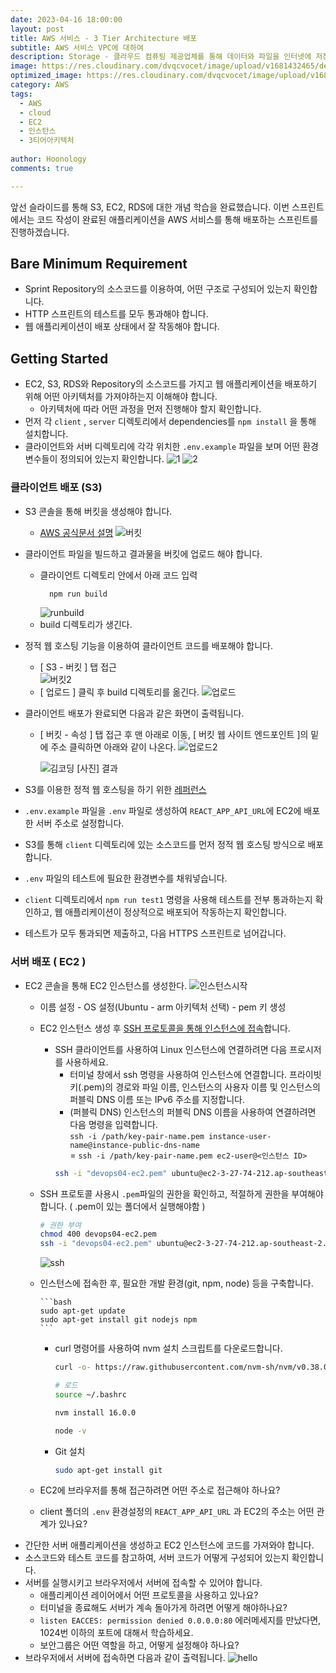 ```yaml
---
date: 2023-04-16 18:00:00
layout: post
title: AWS 서비스 - 3 Tier Architecture 배포
subtitle: AWS 서비스 VPC에 대하여
description: Storage - 클라우드 컴퓨팅 제공업체를 통해 데이터와 파일을 인터넷에 저장할 수 있는 클라우드 컴퓨팅 모델
image: https://res.cloudinary.com/dvqcvocet/image/upload/v1681432465/dev-jeans_%E1%84%87%E1%85%A9%E1%86%A8%E1%84%89%E1%85%A1%E1%84%87%E1%85%A9%E1%86%AB_y5n0eh.png
optimized_image: https://res.cloudinary.com/dvqcvocet/image/upload/v1681432465/dev-jeans_%E1%84%87%E1%85%A9%E1%86%A8%E1%84%89%E1%85%A1%E1%84%87%E1%85%A9%E1%86%AB_y5n0eh.png 
category: AWS
tags:
  - AWS
  - cloud
  - EC2
  - 인스턴스
  - 3티어아키텍처
  
author: Hoonology
comments: true

---
```


앞선 슬라이드를 통해 S3, EC2, RDS에 대한 개념 학습을 완료했습니다. 이번 스프린트에서는 코드 작성이 완료된 애플리케이션을 AWS 서비스를 통해 배포하는 스프린트를 진행하겠습니다.

## Bare Minimum Requirement
- Sprint Repository의 소스코드를 이용하여, 어떤 구조로 구성되어 있는지 확인합니다.
- HTTP 스프린트의 테스트를 모두 통과해야 합니다.
- 웹 애플리케이션이 배포 상태에서 잘 작동해야 합니다.

## Getting Started
- EC2, S3, RDS와 Repository의 소스코드를 가지고 웹 애플리케이션을 배포하기 위해 어떤 아키텍처를 가져야하는지 이해해야 합니다.
  - 아키텍처에 따라 어떤 과정을 먼저 진행해야 할지 확인합니다.
- 먼저 각 ```client``` , ```server``` 디렉토리에서 dependencies를 ```npm install``` 을 통해 설치합니다.
- 클라이언트와 서버 디렉토리에 각각 위치한 ```.env.example``` 파일을 보며 어떤 환경변수들이 정의되어 있는지 확인합니다.
![1](/assets/img/AWS/1.png)
![2](/assets/img/AWS/2.png)


### 클라이언트 배포 (S3)
- S3 콘솔을 통해 버킷을 생성해야 합니다.
  - [AWS 공식문서 설명](https://docs.aws.amazon.com/ko_kr/AmazonS3/latest/userguide/HostingWebsiteOnS3Setup.html#step1-create-bucket-config-as-website)
  ![버킷](/assets/img/AWS/%EB%B2%84%ED%82%B7%EB%A7%8C%EB%93%A4%EA%B8%B0.png)

- 클라이언트 파일을 빌드하고 결과물을 버킷에 업로드 해야 합니다.
  - 클라이언트 디렉토리 안에서 아래 코드 입력 
    ```bash
      npm run build
      ```
    ![runbuild](/assets/img/AWS/run%20build.png)
  - build 디렉토리가 생긴다.

- 정적 웹 호스팅 기능을 이용하여 클라이언트 코드를 배포해야 합니다.
  - [ S3 - 버킷 ] 탭 접근  
  ![버킷2](/assets/img/AWS/%EB%B2%84%ED%82%B72.png)
  - [ 업로드 ] 클릭 후 build 디렉토리를 옮긴다.
    ![업로드](/assets/img/AWS/%EC%97%85%EB%A1%9C%EB%93%9C.png)
- 클라이언트 배포가 완료되면 다음과 같은 화면이 출력됩니다.
  - [ 버킷 - 속성 ] 탭 접근 후 맨 아래로 이동, [ 버킷 웹 사이트 엔드포인트 ]의 밑에 주소 클릭하면 아래와 같이 나온다.
    ![업로드2](/assets/img/AWS/%EC%A0%95%EC%A0%81%EC%9B%B9%EC%82%AC%EC%9D%B4%ED%8A%B8%ED%98%B8%EC%8A%A4%ED%8C%85.png)

    ![김코딩](/assets/img/AWS/%EA%B9%80%EC%BD%94%EB%94%A9.png)
    [사진] 결과
- S3를 이용한 정적 웹 호스팅을 하기 위한 [레퍼런스](https://docs.aws.amazon.com/ko_kr/AmazonS3/latest/userguide/HostingWebsiteOnS3Setup.html)

- ```.env.example``` 파일을 ```.env``` 파일로 생성하여 ```REACT_APP_API_URL```에 EC2에 배포한 서버 주소로 설정합니다.
- S3를 통해 ```client``` 디렉토리에 있는 소스코드를 먼저 정적 웹 호스팅 방식으로 배포합니다.
- ```.env``` 파일의 테스트에 필요한 환경변수를 채워넣습니다.
- ```client``` 디렉토리에서 ```npm run test1``` 명령을 사용해 테스트를 전부 통과하는지 확인하고, 웹 애플리케이션이 정상적으로 배포되어 작동하는지 확인합니다.
- 테스트가 모두 통과되면 제출하고, 다음 HTTPS 스프린트로 넘어갑니다.

### 서버 배포 ( EC2 )
- EC2 콘솔을 통해 EC2 인스턴스를 생성한다.
  ![인스턴스시작](/assets/img/AWS/%EC%9D%B8%EC%8A%A4%ED%84%B4%EC%8A%A4%EC%8B%9C%EC%9E%91.png)
    - 이름 설정 - OS 설정(Ubuntu - arm 아키텍처 선택) - pem 키 생성
  - EC2 인스턴스 생성 후 [SSH 프로토콜을 통해 인스턴스에 접속](https://docs.aws.amazon.com/ko_kr/AWSEC2/latest/UserGuide/AccessingInstancesLinux.html#AccessingInstancesLinuxSSHClient)합니다.
    - SSH 클라이언트를 사용하여 Linux 인스턴스에 연결하려면 다음 프로시저를 사용하세요. 
      - 터미널 창에서 ssh 명령을 사용하여 인스턴스에 연결합니다. 프라이빗 키(.pem)의 경로와 파일 이름, 인스턴스의 사용자 이름 및 인스턴스의 퍼블릭 DNS 이름 또는 IPv6 주소를 지정합니다. 
      - (퍼블릭 DNS) 인스턴스의 퍼블릭 DNS 이름을 사용하여 연결하려면 다음 명령을 입력합니다.  
      ```ssh -i /path/key-pair-name.pem instance-user-name@instance-public-dns-name```  
      =  ```ssh -i /path/key-pair-name.pem ec2-user@<인스턴스 ID>```
      ```bash
      ssh -i "devops04-ec2.pem" ubuntu@ec2-3-27-74-212.ap-southeast-2.compute.amazonaws.com
      ```


  - SSH 프로토콜 사용시 ```.pem```파일의 권한을 확인하고, 적절하게 권한을 부여해야 합니다. ( .pem이 있는 폴더에서 실행해야함 )
    ```bash
    # 권한 부여
    chmod 400 devops04-ec2.pem
    ssh -i "devops04-ec2.pem" ubuntu@ec2-3-27-74-212.ap-southeast-2.compute.amazonaws.com
    ```

    ![ssh](/assets/img/AWS/ssh2.png)

  - 인스턴스에 접속한 후, 필요한 개발 환경(git, npm, node) 등을 구축합니다.
  
        ```bash
        sudo apt-get update
        sudo apt-get install git nodejs npm 
        ```
    - curl 명령어를 사용하여 nvm 설치 스크립트를 다운로드합니다.
      ```bash
      curl -o- https://raw.githubusercontent.com/nvm-sh/nvm/v0.38.0/install.sh | bash

      # 로드
      source ~/.bashrc
      ```
      ```bash
      nvm install 16.0.0
      ```
      ```bash
      node -v
      ```
    - Git 설치
      ```bash
      sudo apt-get install git
      ```

  - EC2에 브라우저를 통해 접근하려면 어떤 주소로 접근해야 하나요?
  - client 폴더의 ```.env``` 환경설정의 ```REACT_APP_API_URL``` 과 EC2의 주소는 어떤 관계가 있나요?
- 간단한 서버 애플리케이션을 생성하고 EC2 인스턴스에 코드를 가져와야 합니다.
- 소스코드와 테스트 코드를 참고하여, 서버 코드가 어떻게 구성되어 있는지 확인합니다.
- 서버를 실행시키고 브라우저에서 서버에 접속할 수 있어야 합니다.
  - 애플리케이션 레이어에서 어떤 프로토콜을 사용하고 있나요?
  - 터미널을 종료해도 서버가 계속 돌아가게 하려면 어떻게 해야하나요?
  - ```listen EACCES: permission denied 0.0.0.0:80``` 에러메세지를 만났다면, 1024번 이하의 포트에 대해서 학습하세요.
  - 보안그룹은 어떤 역할을 하고, 어떻게 설정해야 하나요?
- 브라우저에서 서버에 접속하면 다음과 같이 출력됩니다.
  ![hello](/assets/img/AWS/helloworld.png)